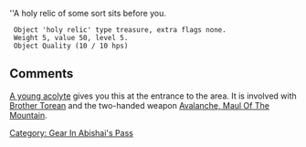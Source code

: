 ''A holy relic of some sort sits before you.

` Object 'holy relic' type treasure, extra flags none.`  
` Weight 5, value 50, level 5.`  
` Object Quality (10 / 10 hps)`

## Comments

[A young acolyte](Young_Acolyte.md "wikilink") gives you this at the
entrance to the area. It is involved with [Brother
Torean](Brother_Torean "wikilink") and the two-handed weapon [Avalanche,
Maul Of The Mountain](Avalanche,_Maul_Of_The_Mountain "wikilink").

[Category: Gear In Abishai's
Pass](Category:_Gear_In_Abishai's_Pass "wikilink")
